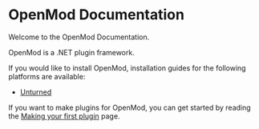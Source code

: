 # OpenMod Documentation
Welcome to the OpenMod Documentation.

OpenMod is a .NET plugin framework.



If you would like to install OpenMod, installation guides for the following platforms are available:

- [Unturned](user-guide/installation/unturned.md)

If you want to make plugins for OpenMod, you can get started by reading the [Making your first plugin](development-guide/making-your-first-plugin.md) page.